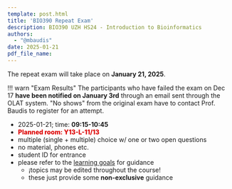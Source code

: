 ```yaml
---
template: post.html
title: 'BIO390 Repeat Exam'
description: BIO390 UZH HS24 - Introduction to Bioinformatics
authors:
  - "@mbaudis"
date: 2025-01-21
pdf_file_name: 
---
```


The repeat exam will take place on **January 21, 2025**.

!!! warn "Exam Results"
    The participants who have failed the exam on Dec 17 **have been notified on
    January 3rd** through an email sent through the OLAT system. "No shows" from
    the original exam have to contact Prof. Baudis to register for an attempt.

* 2025-01-21; time: **09:15-10:45**
* <span style="color: #d00; font-weight: 800">Planned room: Y13-L-11/13</span>
* multiple (single + multiple) choice w/ one or two open questions
* no material, phones etc.
* student ID for entrance
* please refer to the [learning goals](/UZH-BIO390/learning-goals/) for guidance
    - ¡topics may be edited throughout the course!
    - these just provide some __non-exclusive__ guidance
